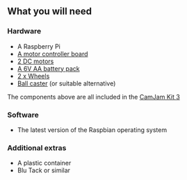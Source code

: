 ## What you will need

### Hardware
- A Raspberry Pi
- [A motor controller board](http://4tronix.co.uk/store/index.php?rt=product/product&path=66_71&product_id=585)
- [2 DC motors](http://4tronix.co.uk/store/index.php?rt=product/product&path=66_72&product_id=177)
- [A 6V AA battery pack](https://www.rapidonline.com/Keystone-2478-Battery-holder-for-4-x-AA-and-Flying-Leads-18-3695?IncVat=1&pdg=kwd-476143372272:cmp-757438067:adg-42338105440:crv-178952908744:pid-18-3695&gclid=Cj0KCQjwtJzLBRC7ARIsAGMkOAnA1DlbPFoQgnb77Gpq7eaRqqDIO4CMmof7zkKtdNHg6EVNPDBBvp0aAhS7EALw_wcB)
- [2 x Wheels](http://4tronix.co.uk/store/index.php?rt=product/product&path=66_72&product_id=175)
- [Ball caster](http://4tronix.co.uk/store/index.php?rt=product/product&product_id=498) (or suitable alternative)

The components above are all included in the [CamJam Kit 3](http://camjam.me/?page_id=1035)
### Software
- The latest version of the Raspbian operating system

### Additional extras
- A plastic container
- Blu Tack or similar
